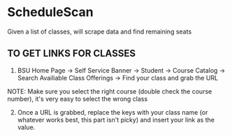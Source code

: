 # ScheduleScan
Given a list of classes, will scrape data and find remaining seats


TO GET LINKS FOR CLASSES
-------------------------
1. BSU Home Page -> Self Service Banner -> Student -> Course Catalog -> Search Availiable Class Offerings -> Find your class and grab the URL

NOTE: Make sure you select the right course (double check the course number), it's very easy to select the wrong class

2. Once a URL is grabbed, replace the keys with your class name (or whatever works best, this part isn't picky) and 
insert your link as the value.
